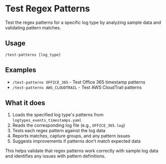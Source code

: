 # Test Regex Patterns

Test the regex patterns for a specific log type by analyzing sample data and validating pattern matches.

## Usage
```
/test-patterns [log_type]
```

## Examples
- `/test-patterns OFFICE_365` - Test Office 365 timestamp patterns
- `/test-patterns AWS_CLOUDTRAIL` - Test AWS CloudTrail patterns

## What it does
1. Loads the specified log type's patterns from `logtypes_events_timestamps.yaml`
2. Reads the corresponding log file (e.g., `OFFICE_365.log`)
3. Tests each regex pattern against the log data
4. Reports matches, capture groups, and any pattern issues
5. Suggests improvements if patterns don't match expected data

This helps validate that regex patterns work correctly with sample log data and identifies any issues with pattern definitions.